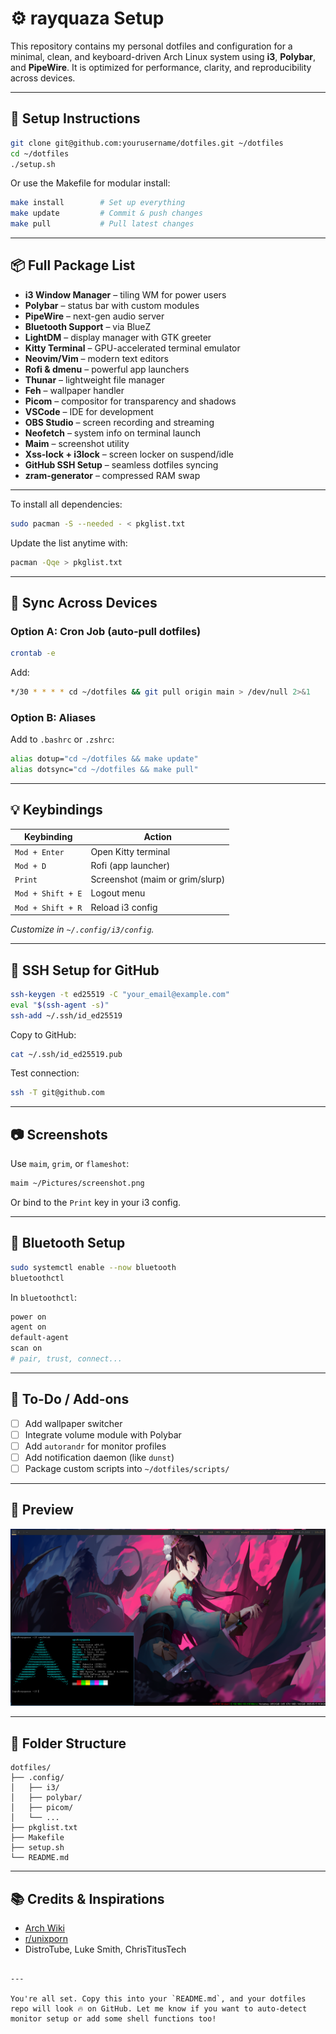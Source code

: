 # ⚙️ rayquaza Setup

This repository contains my personal dotfiles and configuration for a minimal, clean, and keyboard-driven Arch Linux system using **i3**, **Polybar**, and **PipeWire**. It is optimized for performance, clarity, and reproducibility across devices.

---



## 🚀 Setup Instructions

```bash
git clone git@github.com:yourusername/dotfiles.git ~/dotfiles
cd ~/dotfiles
./setup.sh
```

Or use the Makefile for modular install:

```bash
make install        # Set up everything
make update         # Commit & push changes
make pull           # Pull latest changes
```

---

## 📦 Full Package List

- **i3 Window Manager** – tiling WM for power users
- **Polybar** – status bar with custom modules
- **PipeWire** – next-gen audio server
- **Bluetooth Support** – via BlueZ
- **LightDM** – display manager with GTK greeter
- **Kitty Terminal** – GPU-accelerated terminal emulator
- **Neovim/Vim** – modern text editors
- **Rofi & dmenu** – powerful app launchers
- **Thunar** – lightweight file manager
- **Feh** – wallpaper handler
- **Picom** – compositor for transparency and shadows
- **VSCode** – IDE for development
- **OBS Studio** – screen recording and streaming
- **Neofetch** – system info on terminal launch
- **Maim** – screenshot utility
- **Xss-lock + i3lock** – screen locker on suspend/idle
- **GitHub SSH Setup** – seamless dotfiles syncing
- **zram-generator** – compressed RAM swap

---

To install all dependencies:

```bash
sudo pacman -S --needed - < pkglist.txt
````

Update the list anytime with:

```bash
pacman -Qqe > pkglist.txt
```

---

## 🔁 Sync Across Devices

### Option A: Cron Job (auto-pull dotfiles)

```bash
crontab -e
```

Add:

```bash
*/30 * * * * cd ~/dotfiles && git pull origin main > /dev/null 2>&1
```

### Option B: Aliases

Add to `.bashrc` or `.zshrc`:

```bash
alias dotup="cd ~/dotfiles && make update"
alias dotsync="cd ~/dotfiles && make pull"
```

---

## 💡 Keybindings

| Keybinding        | Action                          |
| ----------------- | ------------------------------- |
| `Mod + Enter`     | Open Kitty terminal             |
| `Mod + D`         | Rofi (app launcher)             |
| `Print`           | Screenshot (maim or grim/slurp) |
| `Mod + Shift + E` | Logout menu                     |
| `Mod + Shift + R` | Reload i3 config                |

*Customize in `~/.config/i3/config`.*

---

## 🔐 SSH Setup for GitHub

```bash
ssh-keygen -t ed25519 -C "your_email@example.com"
eval "$(ssh-agent -s)"
ssh-add ~/.ssh/id_ed25519
```

Copy to GitHub:

```bash
cat ~/.ssh/id_ed25519.pub
```

Test connection:

```bash
ssh -T git@github.com
```

---

## 📷 Screenshots

Use `maim`, `grim`, or `flameshot`:

```bash
maim ~/Pictures/screenshot.png
```

Or bind to the `Print` key in your i3 config.

---

## 🔧 Bluetooth Setup

```bash
sudo systemctl enable --now bluetooth
bluetoothctl
```

In `bluetoothctl`:

```bash
power on
agent on
default-agent
scan on
# pair, trust, connect...
```

---

## 🎯 To-Do / Add-ons

* [ ] Add wallpaper switcher
* [ ] Integrate volume module with Polybar
* [ ] Add `autorandr` for monitor profiles
* [ ] Add notification daemon (like `dunst`)
* [ ] Package custom scripts into `~/dotfiles/scripts/`

---

## 📸 Preview

![screenshot](screenshot.png)

---

## 📁 Folder Structure

```
dotfiles/
├── .config/
│   ├── i3/
│   ├── polybar/
│   ├── picom/
│   └── ...
├── pkglist.txt
├── Makefile
├── setup.sh
└── README.md
```

---

## 📚 Credits & Inspirations

* [Arch Wiki](https://wiki.archlinux.org/)
* [r/unixporn](https://www.reddit.com/r/unixporn/)
* DistroTube, Luke Smith, ChrisTitusTech

```

---

You're all set. Copy this into your `README.md`, and your dotfiles repo will look 🔥 on GitHub. Let me know if you want to auto-detect monitor setup or add some shell functions too!
```
